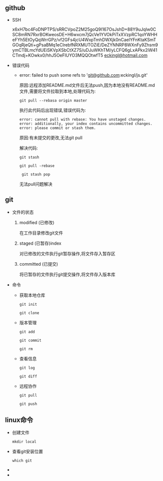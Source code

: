 ## github

+ SSH

  x6xH7bc4FoDNPTPS/sRRCVpoZ2M25goQ9I167OsJshD+88Y9uJqlw0CSC8mRN7RxrBOKweosDE+H6wxcm7jQcVe1YVOkPiTxXVzpRC1qoYWHHeFYh5EtOyQqWrrGPz/vf2GFs4jcU4WxpTmhDWXjk0nCaelYFnKtaKSmTGOqRjeQti+gPsaBMq1eClrebfNRXMUTOZiE/DeZYNNRP8WXnFy9Zhsm9ymCTBLmcYdUEiSKVpXSbCtXZ7S/uDJuWKhTM/yLCFQ6gLxAPkx2iW41CTmdj+KOwkx0/hhJ5OeFIUYO3MQQOtwfT5 eckingl@hotmail.com
  
+ 错误代码

  + error: failed to push some refs to 'git@github.com:eckingl/js.git'
  
    原因:远程添加README.md文件后无法push,因为本地没有README.md文件,需要将文件拉取到本地,处理代码为:
  
    `git pull --rebasa origin master`
  
    执行此代码后出现错误,错误代码为:
  
    `error: cannot pull with rebase: You have unstaged changes. error: additionally, your index contains uncommitted changes. error: please commit or stash them.`
  
    原因:有未提交的更改,无法git pull
  
    解决代码:
  
    `git stash`
  
    `git pull -rebase`
  
    ` git stash pop`
  
    无法pull问题解决



## git

+ 文件的状态

  1. modified (已修改)

     在工作目录修改git文件

  2. staged (已暂存)index

      对已修改的文件执行git暂存操作,将文件存入暂存区

  3. committed (已提交)

      将已暂存的文件执行git提交操作,将文件存入版本库 

+ 命令

  + 获取本地仓库

     `git init`
  
     `git clone`
    
  + 版本管理
  
    `git add `
  
    `git commit`
  
    `git rm`
  
  + 查看信息
  
     `git log`
  
     `git diff`
  
  + 远程协作
  
     `git pull`
  
     `git push`
  
  
  
  
  
  
  
  
  
  

## linux命令

+ 创建文件

  `mkdir local`

+ 查看git安装位置

  `which git`

+ 

+ 



